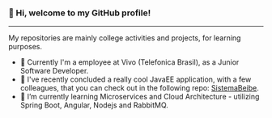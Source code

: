 ### 👋 Hi, welcome to my GitHub profile! 
***

My repositories are mainly college activities and projects, for learning purposes.

- 🔭 Currently I'm a employee at Vivo (Telefonica Brasil), as a Junior Software Developer.
- 🎉 I've recently concluded a really cool JavaEE application, with a few colleagues, that you can check out in the following repo: [SistemaBeibe](https://github.com/Mateus-Wosniaki/SistemaBeibe).
- 📘 I’m currently learning Microservices and Cloud Architecture - utilizing Spring Boot, Angular, Nodejs and RabbitMQ.

<!--
**gjperes/gjperes** is a ✨ _special_ ✨ repository because its `README.md` (this file) appears on your GitHub profile.

Here are some ideas to get you started:

- 🔭 I’m currently working on ...
- 🌱 I’m currently learning ...
- 👯 I’m looking to collaborate on ...
- 🤔 I’m looking for help with ...
- 💬 Ask me about ...
- 📫 How to reach me: ...
- 😄 Pronouns: ...
- ⚡ Fun fact: ...
-->
